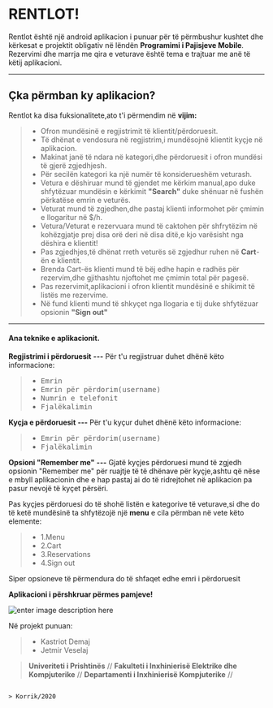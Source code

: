 ﻿RENTLOT!
===================


Rentlot është një android aplikacion i punuar për të përmbushur kushtet dhe kërkesat e projektit obligativ në lëndën  **Programimi i Pajisjeve Mobile**. Rezervimi dhe marrja me qira e veturave është tema e trajtuar me anë të këtij aplikacioni.

----------


Çka përmban ky aplikacion?
-------------
Rentlot ka disa fuksionalitete,ato t'i përmendim  në **vijim:**

> -  Ofron mundësinë e regjistrimit të klientit/përdoruesit.
> -  Të dhënat e vendosura në regjistrim,i mundësojnë klientit kyçje në aplikacion.
> -  Makinat janë të ndara në kategori,dhe përdoruesit i ofron mundësi të gjerë zgjedhjesh.
> -  Për secilën kategori ka një numër të konsiderueshëm veturash.
> - Vetura e dëshiruar mund të gjendet me kërkim manual,apo duke shfytëzuar mundësin e kërkimit **"Search"** duke shënuar në fushën përkatëse emrin e veturës.
> -  Veturat mund të zgjedhen,dhe pastaj klienti informohet për çmimin e llogaritur në $/h.
> - Vetura/Veturat e rezervuara mund të caktohen për shfrytëzim në kohëzgjatje prej disa orë deri në disa ditë,e kjo varësisht nga dëshira e  klientit!
> - Pas zgjedhjes,të dhënat rreth veturës së zgjedhur ruhen në **Cart**-ën e klientit.
> - Brenda Cart-ës klienti mund të bëj edhe hapin e radhës për rezervim,dhe gjithashtu njoftohet me çmimin total për pagesë.
> - Pas rezervimit,aplikacioni i ofron klientit mundësinë e shikimit të listës me rezervime.
> - Në fund klienti mund të shkyçet nga llogaria e tij duke shfytëzuar opsionin **"Sign out"** 


----------



#### <i class="icon-file"></i> Ana teknike e aplikacionit.

**Regjistrimi i përdoruesit** **---** Për t'u regjistruar duhet dhënë këto  informacione: 
> - <kbd>Emrin</kbd>
> - <kbd>Emrin për përdorim(username)</kbd>  
> - <kbd>Numrin e telefonit</kbd> 
> - <kbd>Fjalëkalimin</kbd>     
	   
**Kyçja e përdoruesit** **---** Për t'u kyçur duhet dhënë këto  informacione: 
> - <kbd>Emrin për përdorim(username)</kbd>  
> - <kbd>Fjalëkalimin</kbd>     


**Opsioni "Remember me"** **---** Gjatë kyçjes përdoruesi mund të zgjedh opsionin "Remember me" për ruajtje të të dhënave për kyçje,ashtu që nëse e mbyll aplikacionin dhe e hap pastaj ai do të ridrejtohet në aplikacion pa pasur nevojë të kyçet përsëri.

   

Pas kyçjes përdoruesi do të shohë listën e kategorive të veturave,si dhe do të ketë mundësinë ta shfytëzojë një **menu** e cila përmban në vete këto elemente:  

> - 1.Menu
> - 2.Cart
> - 3.Reservations
> - 4.Sign out

 

Siper opsioneve të përmendura do të shfaqet edhe emri i përdoruesit


****Aplikacioni i përshkruar përmes pamjeve!****

![enter image description here](https://i.ibb.co/fqdMLB6/Rentlot.png)


Në projekt punuan: 
> - Kastriot Demaj
> - Jetmir Veselaj


> **Univeriteti i Prishtinës** //
> **Fakulteti i Inxhinierisë Elektrike dhe Kompjuterike** //
> **Departamenti i Inxhinierisë Kompjuterike** //

                                                                                   > Korrik/2020
